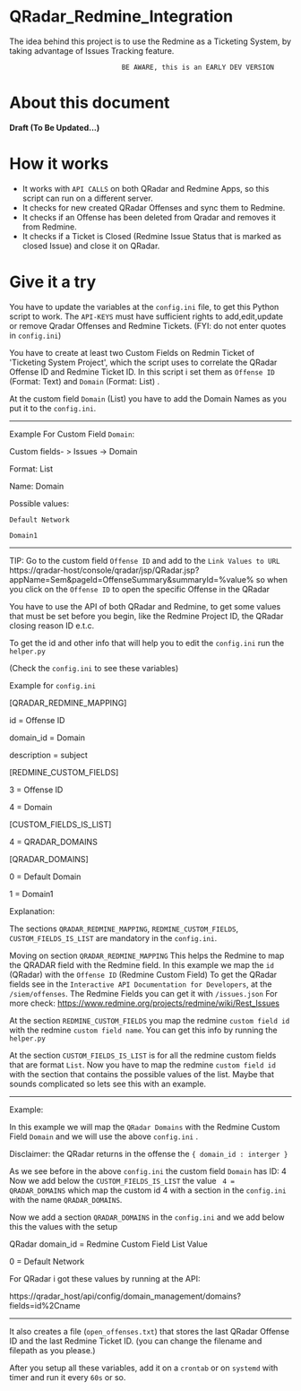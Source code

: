 # QRadar_Redmine_Integration

The idea behind this project is to use the Redmine as a Ticketing System, by taking advantage of Issues Tracking feature.


                                BE AWARE, this is an EARLY DEV VERSION  

# About this document

**Draft (To Be Updated...)**


# How it works
  
  - It works with `API CALLS` on both QRadar and Redmine Apps, so this script can run on a different server. 
  - It checks for new created QRadar Offenses and sync them to Redmine.
  - It checks if an Offense has been deleted from Qradar and removes it from Redmine.
  - It checks if a Ticket is Closed (Redmine Issue Status that is marked as closed Issue) and close it on QRadar.

# Give it a try

You have to update the variables at the `config.ini` file, to get this Python script to work. The `API-KEYS` must have sufficient rights to add,edit,update or remove Qradar Offenses and Redmine Tickets. (FYI: do not enter quotes in `config.ini`)



You have to create at least two Custom Fields on Redmin Ticket of 'Ticketing System Project', which the script uses to correlate the QRadar Offense ID and Redmine Ticket ID.
In this script i set them as `Offense ID` (Format: Text) and `Domain` (Format: List) .

At the custom field `Domain` (List) you have to add the Domain Names as you put it to the `config.ini`.

----------------------------------------------------------------------------------------------------------

Example For Custom Field `Domain`:

Custom fields- > Issues -> Domain

Format: List

Name: Domain

Possible values: 
	
	Default Network

	Domain1


----------------------------------------------------------------------------------------------------------


TIP: Go to the custom field `Offense ID` and add to the `Link Values to URL`  https://qradar-host/console/qradar/jsp/QRadar.jsp?appName=Sem&pageId=OffenseSummary&summaryId=%value% so when you click on the `Offense ID` to open the specific Offense in the QRadar


  

You have to use the API of both QRadar and Redmine, to get some values that must be set before you begin, like the Redmine Project ID, the QRadar closing reason ID e.t.c.

To get the id and other info that will help you to edit the `config.ini` run the `helper.py`

(Check the `config.ini` to see these variables)


Example for `config.ini`


[QRADAR_REDMINE_MAPPING]

id = Offense ID

domain_id = Domain

description = subject


[REDMINE_CUSTOM_FIELDS]

3 = Offense ID

4 = Domain


[CUSTOM_FIELDS_IS_LIST]

4 = QRADAR_DOMAINS


[QRADAR_DOMAINS]

0 = Default Domain

1 = Domain1


Explanation:

The sections `QRADAR_REDMINE_MAPPING`, `REDMINE_CUSTOM_FIELDS`, `CUSTOM_FIELDS_IS_LIST` are mandatory in the `config.ini`. 

Moving on section `QRADAR_REDMINE_MAPPING`
This helps the Redmine to map the QRADAR field with the Redmine field. In this example we map the `id` (QRadar) with the `Offense ID` (Redmine Custom Field)
To get the QRadar fields see in the `Interactive API Documentation for Developers`, at the `/siem/offenses`. The Redmine Fields you can get it with `/issues.json`
For more check: https://www.redmine.org/projects/redmine/wiki/Rest_Issues

At the section `REDMINE_CUSTOM_FIELDS` you map the redmine `custom field id`  with the redmine `custom field name`. You can get this info by running the `helper.py`

At the section `CUSTOM_FIELDS_IS_LIST` is for all the redmine custom fields that are format `List`. Now you have to map the redmine `custom field id` with the section that contains the possible values of the list. Maybe that sounds complicated so lets see this with an example.



----------------------------------------------------------------------------------------------------------
Example:

In this example we will map the `QRadar Domains` with the Redmine Custom Field `Domain` and we will use the above `config.ini` .

Disclaimer: the QRadar returns in the offense the `{ domain_id : interger }`

As we see before in the above `config.ini` the custom field `Domain` has ID: 4 
Now we add below the `CUSTOM_FIELDS_IS_LIST` the value ` 4 = QRADAR_DOMAINS` which map the custom id 4
with a section in the `config.ini` with the name `QRADAR_DOMAINS`.

Now we add a section `QRADAR_DOMAINS` in the `config.ini` and we add below this the values with the setup

QRadar domain_id = Redmine Custom Field List Value

0  = Default Network

For QRadar i got these values by running at the API:

https://qradar_host/api/config/domain_management/domains?fields=id%2Cname


----------------------------------------------------------------------------------------------------------





It also creates a file (`open_offenses.txt`) that stores the last QRadar Offense ID and the last Redmine Ticket ID. (you can change the filename and filepath as you please.)

After you setup all these variables, add it  on a `crontab` or on `systemd` with timer and run it every `60s` or so. 




